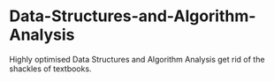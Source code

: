 # Data-Structures-and-Algorithm-Analysis
Highly optimised Data Structures and Algorithm Analysis  get rid of the shackles of textbooks.
